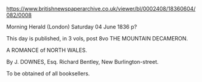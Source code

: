 https://www.britishnewspaperarchive.co.uk/viewer/bl/0002408/18360604/082/0008

Morning Herald (London)
Saturday 04 June 1836
p?

This day is published, in 3 vols, post 8vo
THE MOUNTAIN DECAMERON.

A ROMANCE of NORTH WALES.

By J. DOWNES, Esq. Richard Bentley, New Burlington-street.

To be obtained of all booksellers. 


